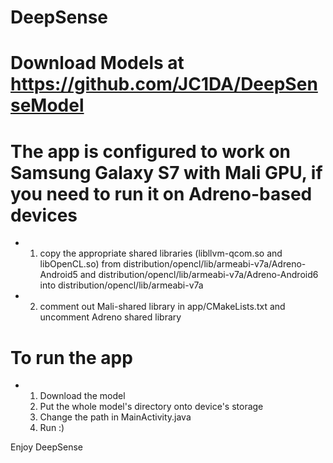 # DeepSense

# Download Models at https://github.com/JC1DA/DeepSenseModel

# The app is configured to work on Samsung Galaxy S7 with Mali GPU, if you need to run it on Adreno-based devices
- 1) copy the appropriate shared libraries (libllvm-qcom.so and libOpenCL.so) from distribution/opencl/lib/armeabi-v7a/Adreno-Android5 and distribution/opencl/lib/armeabi-v7a/Adreno-Android6 into distribution/opencl/lib/armeabi-v7a
- 2) comment out Mali-shared library in app/CMakeLists.txt and uncomment Adreno shared library

# To run the app
- 1) Download the model
  2) Put the whole model's directory onto device's storage
  3) Change the path in MainActivity.java
  4) Run :)

Enjoy DeepSense


